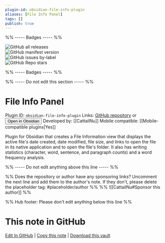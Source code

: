```yaml
---
plugin-id: obsidian-file-info-plugin
aliases: [File Info Panel]
tags: []
publish: true
---
```


%% ----- Badges ----- %%

![GitHub all releases](https://img.shields.io/github/downloads/CattailNu/obsidian-file-info-panel-plugin/total?color=573E7A&logo=github&style=for-the-badge)  
![GitHub manifest version](https://img.shields.io/github/manifest-json/v/CattailNu/obsidian-file-info-panel-plugin?color=573E7A&logo=github&style=for-the-badge)  
![GitHub issues by-label](https://img.shields.io/github/issues/CattailNu/obsidian-file-info-panel-plugin/help%20wanted?color=573E7A&logo=github&style=for-the-badge)  
![GitHub Repo stars](https://img.shields.io/github/stars/CattailNu/obsidian-file-info-panel-plugin?color=573E7A&logo=github&style=for-the-badge)

%% ----- Badges ----- %%

%% ----- Do not edit this section ----- %%

# File Info Panel

Plugin ID: `obsidian-file-info-plugin`
Links: [GitHub repository](https://github.com/CattailNu/obsidian-file-info-panel-plugin) or [<button id=HH>Open in Obsidian</button>](obsidian://show-plugin?id=obsidian-file-info-plugin)
Developed by: [[CattailNu]]
Mobile compatible: [[Mobile-compatible plugins|Yes]]

Plugin for Obsidian that creates a File Information view that displays the active file's date created, date modified, file size, and links to open the file in its native application and to open the file's folder. It also has writing statistics (character, word, sentence, and paragraph counts) and a word frequency analysis.

%% ----- Do not edit anything above this line ----- %%

%% Does the repository or author have any sponsoring links? Uncomment the next line and add them to the author's note. If they don't, please delete the placeholder tag: #placeholder/author %%
%% ![[CattailNu#Sponsor this author]] %%

%% Hub footer: Please don't edit anything below this line %%

# This note in GitHub

<span class="git-footer">[Edit In GitHub](https://github.dev/obsidian-community/obsidian-hub/blob/main/02%20-%20Community%20Expansions/02.05%20All%20Community%20Expansions/Plugins/obsidian-file-info-plugin.md "git-hub-edit-note") | [Copy this note](https://raw.githubusercontent.com/obsidian-community/obsidian-hub/main/02%20-%20Community%20Expansions/02.05%20All%20Community%20Expansions/Plugins/obsidian-file-info-plugin.md "git-hub-copy-note") | [Download this vault](https://github.com/obsidian-community/obsidian-hub/archive/refs/heads/main.zip "git-hub-download-vault") </span>
